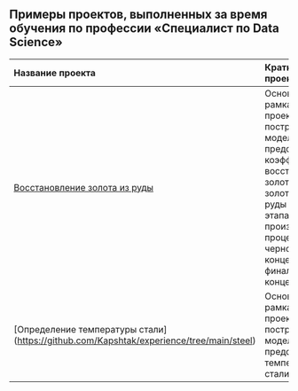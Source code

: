 ## Примеры проектов, выполненных за время обучения по профессии «Специалист по Data Science»

| Название проекта      | Краткое описание проекта| Использованные библиотеки| Ключевые слова|
| :-------------------- | :---------------------|:---------------------------| :---------------------------|
| [Восстановление золота из руды](https://github.com/Kapshtak/experience/tree/main/gold) | Основной целью в рамках данного проекта является построение моделей, предсказывающих коэффициент восстановления золота из золотосодержащей руды на различных этапах производственного процесса: для чернового концентрата и для финального концентрата.   | pandas, matplotlib, seaborn, sklearn | анализ данных, регрессия, кастомные метрики
| [Определение температуры стали] (https://github.com/Kapshtak/experience/tree/main/steel) | Основной целью в рамках данного проекта является построение модели, предсказывающей температуру стали. | pandas, matplotlib, seaborn, sklearn | анализ данных, регрессия, анализ значимости признаков, отчет для "бизнеса"
